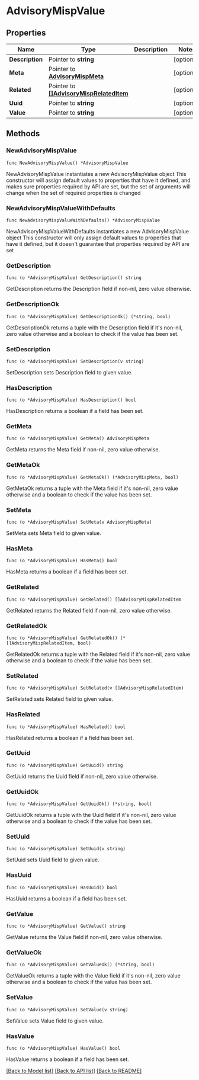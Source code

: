 # AdvisoryMispValue

## Properties

Name | Type | Description | Notes
------------ | ------------- | ------------- | -------------
**Description** | Pointer to **string** |  | [optional] 
**Meta** | Pointer to [**AdvisoryMispMeta**](AdvisoryMispMeta.md) |  | [optional] 
**Related** | Pointer to [**[]AdvisoryMispRelatedItem**](AdvisoryMispRelatedItem.md) |  | [optional] 
**Uuid** | Pointer to **string** |  | [optional] 
**Value** | Pointer to **string** |  | [optional] 

## Methods

### NewAdvisoryMispValue

`func NewAdvisoryMispValue() *AdvisoryMispValue`

NewAdvisoryMispValue instantiates a new AdvisoryMispValue object
This constructor will assign default values to properties that have it defined,
and makes sure properties required by API are set, but the set of arguments
will change when the set of required properties is changed

### NewAdvisoryMispValueWithDefaults

`func NewAdvisoryMispValueWithDefaults() *AdvisoryMispValue`

NewAdvisoryMispValueWithDefaults instantiates a new AdvisoryMispValue object
This constructor will only assign default values to properties that have it defined,
but it doesn't guarantee that properties required by API are set

### GetDescription

`func (o *AdvisoryMispValue) GetDescription() string`

GetDescription returns the Description field if non-nil, zero value otherwise.

### GetDescriptionOk

`func (o *AdvisoryMispValue) GetDescriptionOk() (*string, bool)`

GetDescriptionOk returns a tuple with the Description field if it's non-nil, zero value otherwise
and a boolean to check if the value has been set.

### SetDescription

`func (o *AdvisoryMispValue) SetDescription(v string)`

SetDescription sets Description field to given value.

### HasDescription

`func (o *AdvisoryMispValue) HasDescription() bool`

HasDescription returns a boolean if a field has been set.

### GetMeta

`func (o *AdvisoryMispValue) GetMeta() AdvisoryMispMeta`

GetMeta returns the Meta field if non-nil, zero value otherwise.

### GetMetaOk

`func (o *AdvisoryMispValue) GetMetaOk() (*AdvisoryMispMeta, bool)`

GetMetaOk returns a tuple with the Meta field if it's non-nil, zero value otherwise
and a boolean to check if the value has been set.

### SetMeta

`func (o *AdvisoryMispValue) SetMeta(v AdvisoryMispMeta)`

SetMeta sets Meta field to given value.

### HasMeta

`func (o *AdvisoryMispValue) HasMeta() bool`

HasMeta returns a boolean if a field has been set.

### GetRelated

`func (o *AdvisoryMispValue) GetRelated() []AdvisoryMispRelatedItem`

GetRelated returns the Related field if non-nil, zero value otherwise.

### GetRelatedOk

`func (o *AdvisoryMispValue) GetRelatedOk() (*[]AdvisoryMispRelatedItem, bool)`

GetRelatedOk returns a tuple with the Related field if it's non-nil, zero value otherwise
and a boolean to check if the value has been set.

### SetRelated

`func (o *AdvisoryMispValue) SetRelated(v []AdvisoryMispRelatedItem)`

SetRelated sets Related field to given value.

### HasRelated

`func (o *AdvisoryMispValue) HasRelated() bool`

HasRelated returns a boolean if a field has been set.

### GetUuid

`func (o *AdvisoryMispValue) GetUuid() string`

GetUuid returns the Uuid field if non-nil, zero value otherwise.

### GetUuidOk

`func (o *AdvisoryMispValue) GetUuidOk() (*string, bool)`

GetUuidOk returns a tuple with the Uuid field if it's non-nil, zero value otherwise
and a boolean to check if the value has been set.

### SetUuid

`func (o *AdvisoryMispValue) SetUuid(v string)`

SetUuid sets Uuid field to given value.

### HasUuid

`func (o *AdvisoryMispValue) HasUuid() bool`

HasUuid returns a boolean if a field has been set.

### GetValue

`func (o *AdvisoryMispValue) GetValue() string`

GetValue returns the Value field if non-nil, zero value otherwise.

### GetValueOk

`func (o *AdvisoryMispValue) GetValueOk() (*string, bool)`

GetValueOk returns a tuple with the Value field if it's non-nil, zero value otherwise
and a boolean to check if the value has been set.

### SetValue

`func (o *AdvisoryMispValue) SetValue(v string)`

SetValue sets Value field to given value.

### HasValue

`func (o *AdvisoryMispValue) HasValue() bool`

HasValue returns a boolean if a field has been set.


[[Back to Model list]](../README.md#documentation-for-models) [[Back to API list]](../README.md#documentation-for-api-endpoints) [[Back to README]](../README.md)


